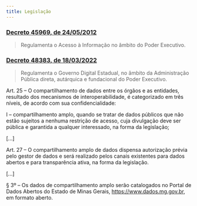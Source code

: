 ```yaml
---
title: Legislação
---
```


### [Decreto 45969, de 24/05/2012](https://www.almg.gov.br/consulte/legislacao/completa/completa.html?tipo=DEC&num=45969&comp=&ano=2012&aba=js_textoAtualizado)

> Regulamenta o Acesso à Informação no âmbito do Poder Executivo.

### [Decreto 48383, de 18/03/2022](https://www.almg.gov.br/consulte/legislacao/completa/completa.html?tipo=DEC&num=48383&comp=&ano=2022)

> Regulamenta o Governo Digital Estadual, no âmbito da Administração Pública direta, autárquica e fundacional do Poder Executivo.


Art. 25 – O compartilhamento de dados entre os órgãos e as entidades, resultado dos mecanismos de interoperabilidade, é categorizado em três níveis, de acordo com sua confidencialidade:

I – compartilhamento amplo, quando se tratar de dados públicos que não estão sujeitos a nenhuma restrição de acesso, cuja divulgação deve ser pública e garantida a qualquer interessado, na forma da legislação;

[...]

Art. 27 – O compartilhamento amplo de dados dispensa autorização prévia pelo gestor de dados e será realizado pelos canais existentes para dados abertos e para transparência ativa, na forma da legislação.

[...]

§ 3º – Os dados de compartilhamento amplo serão catalogados no Portal de Dados Abertos do Estado de Minas Gerais, https://www.dados.mg.gov.br, em formato aberto.